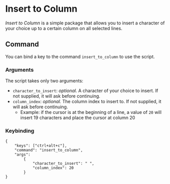 # Insert to Column
_Insert to Column_ is a simple package that allows you to insert a character of your choice up to a certain column on all selected lines.

## Command
You can bind a key to the command `insert_to_column` to use the script.

### Arguments
The script takes only two arguments:
* `character_to_insert`: _optional._ A character of your choice to insert. If not supplied, it will ask before continuing.
* `column_index`: _optional._ The column index to insert to. If not supplied, it will ask before continuing.
    * Example: if the cursor is at the beginning of a line, a value of `20` will insert 19 characters and place the cursor at column 20

### Keybinding
    {
        "keys": ["ctrl+alt+c"],
        "command": "insert_to_column",
        "args":
            {
                "character_to_insert": " ",
                "column_index": 20
            }
    }